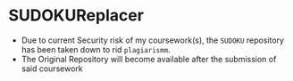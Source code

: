 # SUDOKUReplacer
- Due to current Security risk of my coursework(s), the `SUDOKU` repository has been taken down to rid `plagiarismm`.
- The Original Repository will become available after the submission of said coursework
